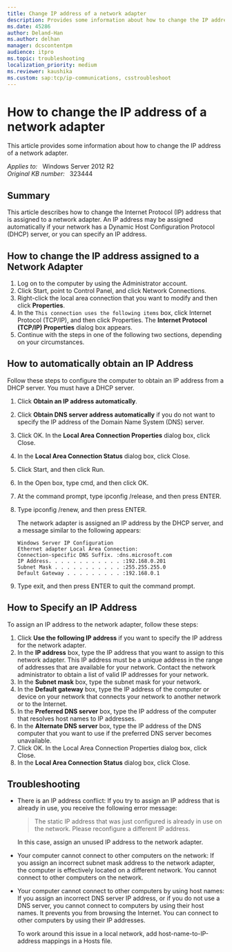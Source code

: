 ```yaml
---
title: Change IP address of a network adapter
description: Provides some information about how to change the IP address of a network adapter.
ms.date: 45286
author: Deland-Han
ms.author: delhan
manager: dcscontentpm
audience: itpro
ms.topic: troubleshooting
localization_priority: medium
ms.reviewer: kaushika
ms.custom: sap:tcp/ip-communications, csstroubleshoot
---
```

# How to change the IP address of a network adapter  

This article provides some information about how to change the IP address of a network adapter.

_Applies to:_ &nbsp; Windows Server 2012 R2  
_Original KB number:_ &nbsp; 323444

## Summary

This article describes how to change the Internet Protocol (IP) address that is assigned to a network adapter. An IP address may be assigned automatically if your network has a Dynamic Host Configuration Protocol (DHCP) server, or you can specify an IP address.

## How to change the IP address assigned to a Network Adapter

1. Log on to the computer by using the Administrator account.
2. Click Start, point to Control Panel, and click Network Connections.
3. Right-click the local area connection that you want to modify and then click **Properties**.
4. In the `This connection uses the following items` box, click Internet Protocol (TCP/IP), and then click Properties. The **Internet Protocol (TCP/IP) Properties** dialog box appears.
5. Continue with the steps in one of the following two sections, depending on your circumstances.

## How to automatically obtain an IP Address

Follow these steps to configure the computer to obtain an IP address from a DHCP server. You must have a DHCP server.

1. Click **Obtain an IP address automatically**.
2. Click **Obtain DNS server address automatically** if you do not want to specify the IP address of the Domain Name System (DNS) server.
3. Click OK. In the **Local Area Connection Properties** dialog box, click Close.
4. In the **Local Area Connection Status** dialog box, click Close.
5. Click Start, and then click Run.
6. In the Open box, type cmd, and then click OK.
7. At the command prompt, type ipconfig /release, and then press ENTER.
8. Type ipconfig /renew, and then press ENTER.

   The network adapter is assigned an IP address by the DHCP server, and a message similar to the following appears:  
  
   ```output
   Windows Server IP Configuration  
   Ethernet adapter Local Area Connection:  
   Connection-specific DNS Suffix. :dns.microsoft.com  
   IP Address. . . . . . . . . . . . :192.168.0.201  
   Subnet Mask . . . . . . . . . . . :255.255.255.0  
   Default Gateway . . . . . . . . . :192.168.0.1
   ```

9. Type exit, and then press ENTER to quit the command prompt.

## How to Specify an IP Address

To assign an IP address to the network adapter, follow these steps:

1. Click **Use the following IP address** if you want to specify the IP address for the network adapter.
2. In the **IP address** box, type the IP address that you want to assign to this network adapter. This IP address must be a unique address in the range of addresses that are available for your network. Contact the network administrator to obtain a list of valid IP addresses for your network.
3. In the **Subnet mask** box, type the subnet mask for your network.
4. In the **Default gateway** box, type the IP address of the computer or device on your network that connects your network to another network or to the Internet.
5. In the **Preferred DNS server** box, type the IP address of the computer that resolves host names to IP addresses.
6. In the **Alternate DNS server** box, type the IP address of the DNS computer that you want to use if the preferred DNS server becomes unavailable.
7. Click OK. In the Local Area Connection Properties dialog box, click Close.
8. In the **Local Area Connection Status** dialog box, click Close.

## Troubleshooting

- There is an IP address conflict: If you try to assign an IP address that is already in use, you receive the following error message:  
  
  > The static IP address that was just configured is already in use on the network. Please reconfigure a different IP address.  

  In this case, assign an unused IP address to the network adapter.
- Your computer cannot connect to other computers on the network: If you assign an incorrect subnet mask address to the network adapter, the computer is effectively located on a different network. You cannot connect to other computers on the network.
- Your computer cannot connect to other computers by using host names: If you assign an incorrect DNS server IP address, or if you do not use a DNS server, you cannot connect to computers by using their host names. It prevents you from browsing the Internet. You can connect to other computers by using their IP addresses.

  To work around this issue in a local network, add host-name-to-IP-address mappings in a Hosts file.

